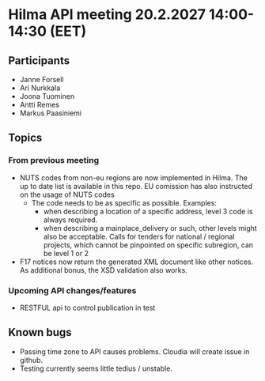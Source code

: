 # Hilma API meeting 20.2.2027 14:00-14:30 (EET)

## Participants

- Janne Forsell
- Ari Nurkkala
- Joona Tuominen
- Antti Remes
- Markus Paasiniemi


## Topics

### From previous meeting

* NUTS codes from non-eu regions are now implemented in Hilma. The up to date list is available in this repo. EU comission has also instructed on the usage of NUTS codes
  * The code needs to be as specific as possible. Examples:
    * when describing a location of a specific address, level 3 code is always required.
    * when describing a mainplace_delivery or such, other levels might also be acceptable. Calls for tenders for national / regional projects, which cannot be pinpointed on specific subregion, can be level 1 or 2
* F17 notices now return the generated XML document like other notices. As additional bonus, the XSD validation also works.

### Upcoming API changes/features

* RESTFUL api to control publication in test

## Known bugs

* Passing time zone to API causes problems. Cloudia will create issue in github.
* Testing currently seems little tedius / unstable.
